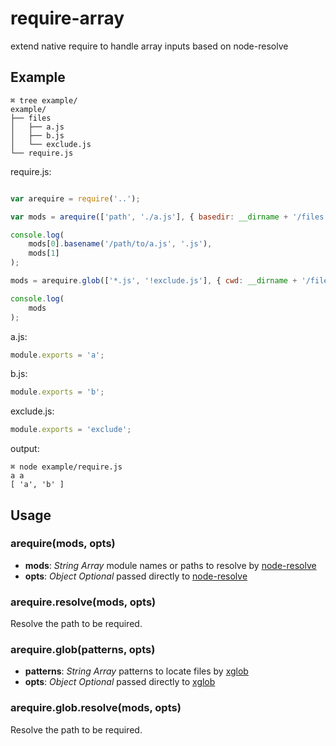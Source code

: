 # require-array
extend native require to handle array inputs based on node-resolve

## Example

```
⌘ tree example/
example/
├── files
│   ├── a.js
│   ├── b.js
│   └── exclude.js
└── require.js
```

require.js:

```javascript

var arequire = require('..');

var mods = arequire(['path', './a.js'], { basedir: __dirname + '/files' })

console.log(
    mods[0].basename('/path/to/a.js', '.js'),
    mods[1]
);

mods = arequire.glob(['*.js', '!exclude.js'], { cwd: __dirname + '/files' })

console.log(
    mods
);

```

a.js:

```javascript
module.exports = 'a';
```

b.js:

```javascript
module.exports = 'b';
```

exclude.js:

```javascript
module.exports = 'exclude';
```


output:

```
⌘ node example/require.js
a a
[ 'a', 'b' ]
```

## Usage

### arequire(mods, opts)

* **mods**: *String* *Array* module names or paths to resolve by [node-resolve](https://www.npmjs.com/package/resolve)
* **opts**: *Object* *Optional* passed directly to [node-resolve](https://www.npmjs.com/package/resolve)

### arequire.resolve(mods, opts)

Resolve the path to be required.

### arequire.glob(patterns, opts)

* **patterns**: *String* *Array* patterns to locate files by [xglob](https://www.npmjs.com/package/xglob)
* **opts**: *Object* *Optional* passed directly to [xglob](https://www.npmjs.com/package/xglob)

### arequire.glob.resolve(mods, opts)

Resolve the path to be required.

